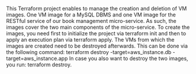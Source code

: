 This Terraform project enables to manage the creation and deletion of VM images. One VM image for a MySQL DBMS and one VM image for the 
RESTful service of our book management micro-service. As such, the images cover the two main components of the micro-service. To create the images, 
you need first to initialize the project via terraform init and then to apply an execution plan via terraform apply. The VMs from which the 
images are created need to be destroyed afterwards. This can be done via the following command: 
terraform destroy -target=aws_instance.db -target=aws_instance.app
In case you also want to destroy the two images, you run: terraform destroy. 